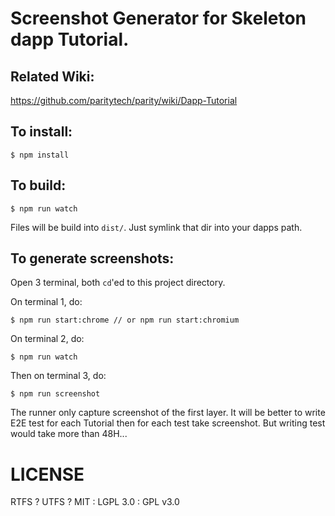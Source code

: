 # Screenshot Generator for Skeleton dapp Tutorial.

## Related Wiki:

https://github.com/paritytech/parity/wiki/Dapp-Tutorial

## To install:

```
$ npm install
```

## To build:

```
$ npm run watch
```

Files will be build into `dist/`. Just symlink that dir into your dapps path.

## To generate screenshots:

Open 3 terminal, both `cd`'ed to this project directory.

On terminal 1, do:

```
$ npm run start:chrome // or npm run start:chromium
```

On terminal 2, do:

```
$ npm run watch
```


Then on terminal 3, do:

```
$ npm run screenshot
```

The runner only capture screenshot of the first layer. It will be better to write E2E test for each Tutorial then for each test take screenshot. But writing test would take more than 48H...

# LICENSE

RTFS
	? UTFS
		? MIT
		: LGPL 3.0
	: GPL v3.0
